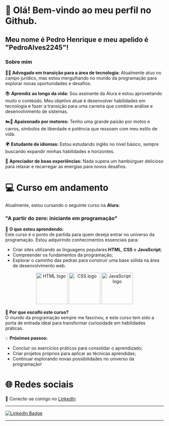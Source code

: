 # 👋 Olá! Bem-vindo ao meu perfil no Github.  
## Meu nome é Pedro Henrique e meu apelido é "PedroAlves2245"!  

### Sobre mim  

👨‍⚖️ **Advogado em transição para a área de tecnologia:** Atualmente atuo no campo jurídico, mas estou mergulhando no mundo da programação para explorar novas oportunidades e desafios.  

📚 **Aprendiz ao longo da vida:** Sou assinante da Alura e estou aproveitando muito o conteúdo. Meu objetivo atual é desenvolver habilidades em tecnologia e fazer a transição para uma carreira que combine análise e desenvolvimento de sistemas.  

🏍️🚗 **Apaixonado por motores:** Tenho uma grande paixão por motos e carros, símbolos de liberdade e potência que ressoam com meu estilo de vida.  

🌍 **Estudante de idiomas:** Estou estudando inglês no nível básico, sempre buscando expandir minhas habilidades e horizontes.  

🍔 **Apreciador de boas experiências:** Nada supera um hambúrguer delicioso para relaxar e recarregar as energias para novos desafios.  

# 💻 Curso em andamento  

Atualmente, estou cursando o seguinte curso na **Alura**:  
### **"A partir do zero: iniciante em programação"**  

🚀 **O que estou aprendendo:**  
Este curso é o ponto de partida para quem deseja entrar no universo da programação. Estou adquirindo conhecimentos essenciais para:  
- Criar sites utilizando as linguagens populares **HTML**, **CSS** e **JavaScript**;  
- Compreender os fundamentos da programação;  
- Explorar o caminho das pedras para construir uma base sólida na área de desenvolvimento web.  

<p align="center">
  <img src="https://upload.wikimedia.org/wikipedia/commons/6/61/HTML5_logo_and_wordmark.svg" alt="HTML logo" width="100" height="100">
  <img src="https://upload.wikimedia.org/wikipedia/commons/d/d5/CSS3_logo_and_wordmark.svg" alt="CSS logo" width="100" height="100">
  <img src="https://upload.wikimedia.org/wikipedia/commons/6/6a/JavaScript-logo.png" alt="JavaScript logo" width="100" height="100">
</p>  

🎯 **Por que escolhi este curso?**  
O mundo da programação sempre me fascinou, e este curso tem sido a porta de entrada ideal para transformar curiosidade em habilidades práticas.  

💡 **Próximos passos:**  
- Concluir os exercícios práticos para consolidar o aprendizado;  
- Criar projetos próprios para aplicar as técnicas aprendidas;  
- Continuar explorando novas possibilidades no universo da programação!  

# 🌐 Redes sociais  

📌 Conecte-se comigo no [LinkedIn]([https://www.linkedin.com/in/seu-perfil-linkedin/](https://www.linkedin.com/in/pedro-henrique-rodrigues-alves/))  

---

<p align="left">
  <a href="[https://www.linkedin.com/in/seu-perfil-linkedin/](https://www.linkedin.com/in/pedro-henrique-rodrigues-alves/)" target="_blank">
    <img src="https://img.shields.io/badge/LinkedIn-0077B5?style=for-the-badge&logo=linkedin&logoColor=white" alt="LinkedIn Badge">
  </a>
</p>

---
